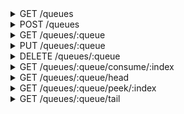 <details>
<summary>GET /queues</summary>

Get information about every queue,
ordered by order created





##### Responses
- `200`

  A list of queues

  #### Body
```json
{
    "queues": [
        {
            "id": "queue UUID",
            "name": "queue name",
            "capacity": "capacity of this queue",
            "ephemeral": "is this queue ephemeral?",
            "size": "int size of this queue"
        },
        "..."
    ],
    "count": {
        "queues": "int length of the queues list"
    }
}
```



</details>

<details>
<summary>POST /queues</summary>

Create a queue

###### Body
|name|type|description|default|
| - | - | - | - |
|name|optional string|Name of this queue. Can be used instead interchangeably with its id in API calls, and so it should be unique|`null`|
|capacity|optional int|The capacity of this queue If messages are pushed onto a full queue, whatever is on the head is pushed out in a fifo style. If the capacity is null, the queue has an unlimited size|`null`|
|ephemeral|bool|Is this queue ephemeral? Ephemeral queues are not backed by any storage, but instead are completely in memory. This allowes them to be written to read read from quickly, but they are lost when the server goes down|`false`|


#### Body
```json
{
    "name": "queue name",
    "capacity": "capacity of this queue",
    "ephemeral": "is this queue ephemeral?"
}
```


##### Responses
- `200`

  The queue was created

  #### Body
```json
{
    "id": "queue UUID"
}
```


- `409`

  A queue of this name already exists

  #### Body
```json
{
    "error": "conflict"
}
```



</details>

<details>
<summary>GET /queues/:queue</summary>

Get information about this queue





##### Responses
- `200`

  Information about this queue

  #### Body
```json
{
    "queue": {
        "id": "queue UUID",
        "name": "queue name",
        "capacity": "capacity of this queue",
        "ephemeral": "is this queue ephemeral?",
        "size": "int size of this queue"
    }
}
```


- `400`

  No such queue exists

  #### Body
```json
{
    "error": "no_queue"
}
```



</details>

<details>
<summary>PUT /queues/:queue</summary>

Put a message onto the tail of this queue
If this queue does not exist, it will be created
populated with the sent message





##### Responses
- `201`

  The message was put onto the queue's tail

  

- `406`

  A message couldn't be enqueued because the queue is at capacity

  #### Body
```json
{
    "error": "at_capacity"
}
```


- `413`

  The message is too long to fit on the queue

  #### Body
```json
{
    "error": "message_too_long"
}
```



</details>

<details>
<summary>DELETE /queues/:queue</summary>

Delete this queue
Multiple calls are idempotent, so if there is no queue targeted
nothing will happen





##### Responses
- `204`

  Queue was deleted

  


</details>

<details>
<summary>GET /queues/:queue/consume/:index</summary>

Consume a message from this queue
Consuming a message will return its content,
and delete it from the queue.
Indexing is 0 based, starting from the head,
where the most recent message will be





##### Responses
- `200`

  Whatever is on the queue at this index

  #### Body
```json
{
    "message": "enqueue'd message"
}
```


- `404`

  No message exists on the queue here

  #### Body
```json
{
    "error": "no_message"
}
```



</details>

<details>
<summary>GET /queues/:queue/head</summary>

Pop the next message on this queue
This will consume the item at the queue's head
This is equivalent to `GET /queues/:queue/consume/0`





##### Responses
- `200`

  Whatever is on this queue's head

  #### Body
```json
{
    "message": "enqueue'd message"
}
```


- `404`

  No message exists on the queue here

  #### Body
```json
{
    "error": "no_message"
}
```



</details>

<details>
<summary>GET /queues/:queue/peek/:index</summary>

Read a message from this queue without consuming it
This functions similarly to `/consume`,
but does not consume messages when they are read.
Thus allowing you to "peek" at messages





##### Responses
- `200`

  Whatever is on the queue at this index

  #### Body
```json
{
    "message": "enqueue'd message"
}
```


- `404`

  No message exists on the queue here

  #### Body
```json
{
    "error": "no_message"
}
```



</details>

<details>
<summary>GET /queues/:queue/tail</summary>

Get the last message on this queue
This will consume the items at the queue's tail
This is equivalent to `GET /queues/:queue/consume/<len>`
where `<len>` == this queue's length - 1





##### Responses
- `200`

  Whatever is on this queue's tail

  #### Body
```json
{
    "message": "enqueue'd message"
}
```


- `404`

  No message exists on the queue here

  #### Body
```json
{
    "error": "no_message"
}
```



</details>
